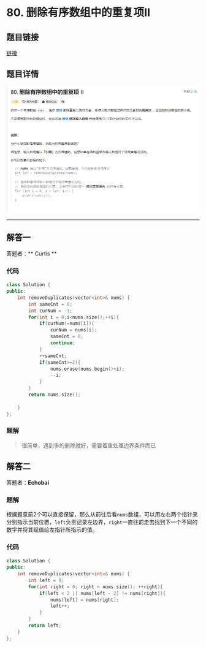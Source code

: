 # 80. 删除有序数组中的重复项Ⅱ
## 题目链接  
[链接](https://leetcode.cn/problems/remove-duplicates-from-sorted-array-ii/?envType=study-plan-v2&envId=top-interview-150)
## 题目详情
![](Img/80.png)

***
## 解答一
答题者：** Curtis **
### 代码
``` cpp
class Solution {
public:
    int removeDuplicates(vector<int>& nums) {
        int sameCnt = 0;
        int curNum = -1;
        for(int i = 0;i<nums.size();++i){
            if(curNum!=nums[i]){
                curNum = nums[i];
                sameCnt = 0;
                continue;
            }
            ++sameCnt;
            if(sameCnt>=2){
                nums.erase(nums.begin()+i);
                --i;
            }
        }
        return nums.size();

    }
};
```

### 题解

>很简单，遇到多的删除就好，需要着重处理边界条件而已

## 解答二
答题者：**Echobai**

### 题解
根据题意前2个可以直接保留，那么从前往后看`nums`数组，可以用左右两个指针来分别指示当前位置，`left`负责记录左边界，`right`一直往前走去找到下一个不同的数字并将其赋值给左指针所指示的值。

### 代码
```c++
class Solution {
public:
    int removeDuplicates(vector<int>& nums) {
        int left = 0;
        for(int right = 0; right < nums.size(); ++right){
            if(left < 2 || nums[left - 2] != nums[right]){
                nums[left] = nums[right];
                left++;
            }
        }
        return left;
    }
};

```